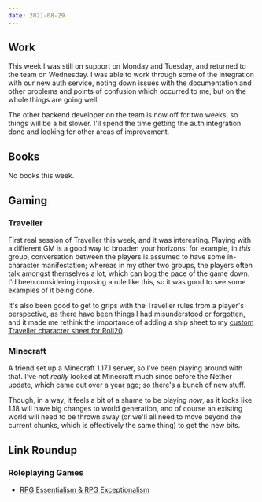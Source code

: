 ```yaml
---
date: 2021-08-29
---
```


## Work

This week I was still on support on Monday and Tuesday, and returned
to the team on Wednesday.  I was able to work through some of the
integration with our new auth service, noting down issues with the
documentation and other problems and points of confusion which
occurred to me, but on the whole things are going well.

The other backend developer on the team is now off for two weeks, so
things will be a bit slower.  I'll spend the time getting the auth
integration done and looking for other areas of improvement.


## Books

No books this week.


## Gaming

### Traveller

First real session of Traveller this week, and it was interesting.
Playing with a different GM is a good way to broaden your horizons:
for example, in *this* group, conversation between the players is
assumed to have some in-character manifestation; whereas in my other
two groups, the players often talk amongst themselves a lot, which can
bog the pace of the game down.  I'd been considering imposing a rule
like this, so it was good to see some examples of it being done.

It's also been good to get to grips with the Traveller rules from a
player's perspective, as there have been things I had misunderstood or
forgotten, and it made me rethink the importance of adding a ship
sheet to my [custom Traveller character sheet for Roll20][].

[custom Traveller character sheet for Roll20]: https://github.com/barrucadu/roll20-character-sheets/commit/99510a0d7c48075d3a5b55b82afe4d8754c14c79

### Minecraft

A friend set up a Minecraft 1.17.1 server, so I've been playing around
with that.  I've not *really* looked at Minecraft much since before
the Nether update, which came out over a year ago; so there's a bunch
of new stuff.

Though, in a way, it feels a bit of a shame to be playing *now*, as it
looks like 1.18 will have big changes to world generation, and of
course an existing world will need to be thrown away (or we'll all
need to move beyond the current chunks, which is effectively the same
thing) to get the new bits.


## Link Roundup

### Roleplaying Games

- [RPG Essentialism & RPG Exceptionalism](https://lumpley.games/2021/08/23/a-theory-point-rpg-essentialism-rpg-exceptionalism/)
